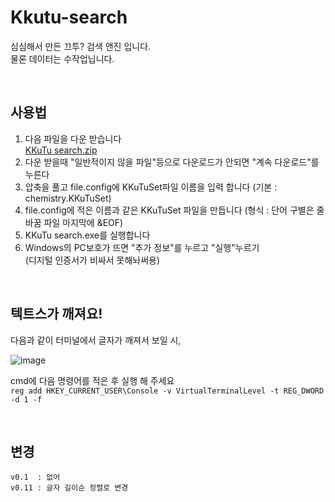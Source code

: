 # Kkutu-search
심심해서 만든 끄투? 검색 앤진 입니다.  
물론 데이터는 수작업닙니다.

<br>

## 사용법
1. 다음 파일을 다운 받습니다  
[KKuTu search.zip](https://github.com/Neeko-onTheRoad/Kkutu-search/files/12259552/KKuTu.search.zip)
2. 다운 받을때 "일반적이지 않을 파일"등으로 다운로드가 안되면 "계속 다운로드"를 누른다
4. 압축을 풀고 file.config에 KKuTuSet파일 이름을 입력 합니다 (기본 : chemistry.KKuTuSet)
5. file.config에 적은 이름과 같은 KKuTuSet 파일을 만듭니다 (형식 : 단어 구별은 줄바꿈 파일 마지막에 &EOF)
6. KKuTu search.exe를 실행합니다
7. Windows의 PC보호가 뜨면 "추가 정보"를 누르고 "실행"누르기  
(디지털 인증서가 비싸서 못해놔써용)


<br>

## 텍트스가 깨져요!
다음과 같이 터미널에서 글자가 깨져서 보일 시,  
  
![image](https://github.com/Neeko-onTheRoad/Kkutu-search/assets/61304515/9537f24e-de21-44b9-a82c-f9b8ce3e8202)  
  
cmd에 다음 명령어를 적은 후 실행 해 주세요  
`reg add HKEY_CURRENT_USER\Console -v VirtualTerminalLevel -t REG_DWORD -d 1 -f`

<br>

## 변경

`v0.1  : 없어`  
`v0.11 : 글자 길이순 정렬로 변경`

